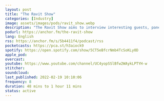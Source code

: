 ```yaml
---
layout: post
title: "The Ravit Show"
categories: [Industry]
image: assets/images/pods/ravit_show.webp
description: "The Ravit Show aims to interview interesting guests, panels, companies and help the community to gain valuable insights!"
podurl: https://anchor.fm/the-ravit-show
lang: English
rss: https://anchor.fm/s/5b4411f4/podcast/rss
pocketcasts: https://pca.st/h3aiock9
spotify: https://open.spotify.com/show/5CT5eBfcrNmb4TcSoKLy0D
apple_pod:
overcast:
youtube: https://www.youtube.com/channel/UC4yopSSlBfw2WAykLPTYH-w
stitcher:
soundcloud:
last_published: 2022-02-19 10:10:06
frequency: 8
duration: 48 mins to 1 hour 11 mins
status: active
---
```

